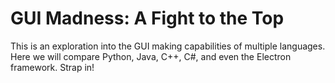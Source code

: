 # GUI Madness: A Fight to the Top
This is an exploration into the GUI making capabilities of multiple languages. Here we will compare Python, Java, C++, C#, and even the Electron framework. Strap in!
